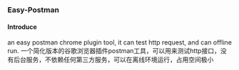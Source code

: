 ### Easy-Postman

#### Introduce
an easy postman chrome plugin tool, it can test http request, and can offline run. 
一个简化版本的谷歌浏览器插件postman工具，可以用来测试http接口，没有后台服务，不依赖任何第三方服务，可以在离线环境运行，占用空间极小

